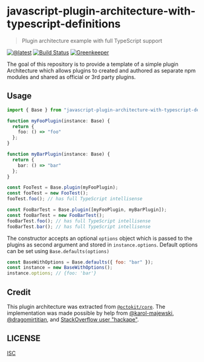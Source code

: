 # javascript-plugin-architecture-with-typescript-definitions

> Plugin architecture example with full TypeScript support

[![@latest](https://img.shields.io/npm/v/javascript-plugin-architecture-with-typescript-definitions.svg)](https://www.npmjs.com/package/javascript-plugin-architecture-with-typescript-definitions)
[![Build Status](https://github.com/gr2m/javascript-plugin-architecture-with-typescript-definitions/workflows/Test/badge.svg)](https://github.com/gr2m/javascript-plugin-architecture-with-typescript-definitions/actions)
[![Greenkeeper](https://badges.greenkeeper.io/gr2m/javascript-plugin-architecture-with-typescript-definitions.svg)](https://greenkeeper.io/)

The goal of this repository is to provide a template of a simple plugin Architecture which allows plugins to created and authored as separate npm modules and shared as official or 3rd party plugins.

## Usage

```ts
import { Base } from "javascript-plugin-architecture-with-typescript-definitions";

function myFooPlugin(instance: Base) {
  return {
    foo: () => "foo"
  };
}

function myBarPlugin(instance: Base) {
  return {
    bar: () => "bar"
  };
}

const FooTest = Base.plugin(myFooPlugin);
const fooTest = new FooTest();
fooTest.foo(); // has full TypeScript intellisense

const FooBarTest = Base.plugin([myFooPlugin, myBarPlugin]);
const fooBarTest = new FooBarTest();
fooBarTest.foo(); // has full TypeScript intellisense
fooBarTest.bar(); // has full TypeScript intellisense
```

The constructor accepts an optional `options` object which is passed to the plugins as second argument and stored in `instance.options`. Default options can be set using `Base.defaults(options)`

```js
const BaseWithOptions = Base.defaults({ foo: "bar" });
const instance = new BaseWithOptions();
instance.options; // {foo: 'bar'}
```

## Credit

This plugin architecture was extracted from [`@octokit/core`](https://github.com/octokit/core.js). The implementation was made possible by help from [@karol-majewski](https://github.com/karol-majewski), [@dragomirtitian](https://github.com/dragomirtitian), and [StackOverflow user "hackape"](https://stackoverflow.com/a/58706699/206879).

## LICENSE

[ISC](LICENSE)
